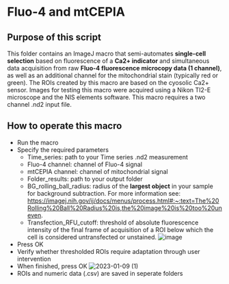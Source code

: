 # Fluo-4 and mtCEPIA

## Purpose of this script
This folder contains an ImageJ macro that semi-automates **single-cell selection** based on fluorescence of a **Ca2+ indicator** and simultaneous data acquisition from raw **Fluo-4 fluorescence microcopy data (1 channel)**, as well as an additional channel for the mitochondrial stain (typically red or green).
The ROIs created by this macro are based on the cyosolic Ca2+ sensor. Images for testing this macro were acquired using a Nikon TI2-E microscope and the NIS elements software. This macro requires a two channel .nd2 input file.

## How to operate this macro

* Run the macro
* Specify the required parameters
  * Time_series: path to your Time series .nd2 measurement
  * Fluo-4 channel: channel of Fluo-4 signal
  * mtCEPIA channel: channel of mitochondrial signal
  * Folder_results: path to your output folder
  * BG_rolling_ball_radius: radius of the **largest object** in your sample for background subtraction. For more information see: https://imagej.nih.gov/ij/docs/menus/process.html#:~:text=The%20Rolling%20Ball%20Radius%20is,the%20image%20is%20too%20uneven.
  * Transfection_RFU_cutoff: threshold of absolute fluorescence intensity of the final frame of acquisition of a ROI below which the cell is considered untransfected or unstained.
![image](https://user-images.githubusercontent.com/38840043/222531717-991d0687-b0c9-46a2-a841-285ec7317a2b.png)
* Press OK
* Verify whether thresholded ROIs require adaptation through user intervention
* When finished, press OK
![2023-01-09 (1)](https://user-images.githubusercontent.com/38840043/211396777-480df19a-10ad-4df0-a7d0-b0987f950fc9.png)
* ROIs and numeric data (.csv) are saved in seperate folders
